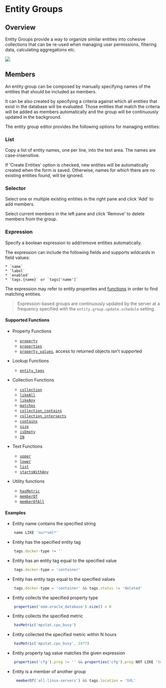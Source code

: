 # Entity Groups

## Overview

Entity Groups provide a way to organize similar entities into cohesive collections that can be re-used when managing user permissions, filtering data, calculating aggregations etc.

![](images/entity-groups.png)

## Members

An entity group can be composed by manually specifying names of the entities that should be included as members.

It can be also created by specifying a criteria against which all entities that exist in the database will be evaluated. Those entities that match the criteria will be added as members automatically and the group will be continuously updated in the background.

The entity group editor provides the following options for managing entities:

### List

Copy a list of entity names, one per line, into the text area. The names are case-insensitive.

If 'Create Entities' option is checked, new entities will be automatically created when the form is saved. Otherwise, names for which there are no existing entities found, will be ignored.

### Selector

Select one or multiple existing entities in the right pane and click 'Add' to add members.

Select current members in the left pane and click 'Remove' to delete members from the group.

### Expression

Specify a boolean expression to add/remove entities automatically.

The expression can include the following fields and supports wildcards in field values:

    * `name`
    * `label`
    * `enabled`
    * `tags.{name}` or `tags['name']`

The expression may refer to entity properties and [functions](#supported-functions) in order to find matching entities.

> Expression-based groups are continuously updated by the server at a frequency specified with the `entity.group.update.schedule` setting.

#### Supported Functions

* Property Functions

   * [`property`](functions-entity-groups-expression.md#property)
   * [`properties`](functions-entity-groups-expression.md#properties)
   * [`property_values`](functions-entity-groups-expression.md#property_values), access to returned objects isn't supported

* Lookup Functions

   * [`entity_tags`](functions-entity-groups-expression.md#entity_tags)

* Collection Functions

   * [`collection`](functions-entity-groups-expression.md#collection)
   * [`likeAll`](functions-entity-groups-expression.md#likeall)
   * [`likeAny`](functions-entity-groups-expression.md#likeany)
   * [`matches`](functions-entity-groups-expression.md#matches)
   * [`collection_contains`](functions-entity-groups-expression.md#collection_contains)
   * [`collection_intersects`](functions-entity-groups-expression.md#collection_intersects)
   * [`contains`](functions-entity-groups-expression.md#contains)
   * [`size`](functions-entity-groups-expression.md#size)
   * [`isEmpty`](functions-entity-groups-expression.md#isempty)
   * [`IN`](functions-entity-groups-expression.md#in)

* Text Functions

   * [`upper`](functions-entity-groups-expression.md#upper)
   * [`lower`](functions-entity-groups-expression.md#lower)
   * [`list`](functions-entity-groups-expression.md#list)
   * [`startsWithAny`](functions-entity-groups-expression.md#startswithany)

* Utility functions

   * [`hasMetric`](functions-entity-groups-expression.md#hasmetric)
   * [`memberOf`](functions-entity-groups-expression.md#memberof)
   * [`memberOfAll`](functions-entity-groups-expression.md#memberofall)

#### Examples

* Entity name contains the specified string

```javascript
    name LIKE 'nur*vml*'
```

* Entity has the specified entity tag

```javascript
    tags.docker-type != ''
```

* Entity has an entity tag equal to the specified value

```javascript
    tags.docker-type = 'container'
```

* Entity has entity tags equal to the specified values

```javascript
    tags.docker-type = 'container' && tags.status != 'deleted'
```

* Entity collects the specified property type

```javascript
    properties('oem.oracle_database').size() > 0
```

* Entity collects the specified metric

```javascript
    hasMetric('mpstat.cpu_busy')
```

* Entity collected the specified metric within N hours

```javascript
    hasMetric('mpstat.cpu_busy', 24*7)
```

* Entity property tag value matches the given expression

```javascript
    properties('cfg').prog != '' && properties('cfg').prog NOT LIKE 'topas*'
```

* Entity is a member of another group

```javascript
     memberOf('all-linux-servers') && tags.location = 'SVL'
```